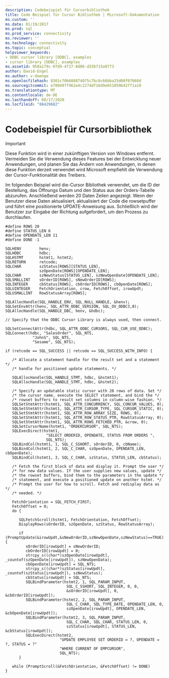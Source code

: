 ```yaml
---
description: Codebeispiel für Cursorbibliothek
title: Code Beispiel für Cursor Bibliothek | Microsoft-Dokumentation
ms.custom: ''
ms.date: 01/19/2017
ms.prod: sql
ms.prod_service: connectivity
ms.reviewer: ''
ms.technology: connectivity
ms.topic: conceptual
helpviewer_keywords:
- ODBC cursor library [ODBC], examples
- cursor library [ODBC], examples
ms.assetid: 958a179c-97d9-4717-8d06-d33b715a9773
author: David-Engel
ms.author: v-daenge
ms.openlocfilehash: 8301cf0b608874075c7bc8c66bba25d00f07668d
ms.sourcegitcommit: e700497f962e4c2274df16d9e651059b42ff1a10
ms.translationtype: MT
ms.contentlocale: de-DE
ms.lasthandoff: 08/17/2020
ms.locfileid: "88429682"
---
```

# <a name="cursor-library-code-example"></a>Codebeispiel für Cursorbibliothek
> [!IMPORTANT]  
>  Diese Funktion wird in einer zukünftigen Version von Windows entfernt. Vermeiden Sie die Verwendung dieses Features bei der Entwicklung neuer Anwendungen, und planen Sie das Ändern von Anwendungen, in denen diese Funktion derzeit verwendet wird Microsoft empfiehlt die Verwendung der Cursor-Funktionalität des Treibers.  
  
 Im folgenden Beispiel wird die-Cursor Bibliothek verwendet, um die ID der Bestellung, das Öffnungs Datum und den Status aus der Orders-Tabelle abzurufen. Anschließend werden 20 Daten Zeilen angezeigt. Wenn der Benutzer diese Daten aktualisiert, aktualisiert der Code die rowsetpuffer und führt eine positionierte UPDATE-Anweisung aus. Schließlich wird der Benutzer zur Eingabe der Richtung aufgefordert, um den Prozess zu durchlaufen.  
  
```  
#define ROWS 20  
#define STATUS_LEN 6  
#define OPENDATE_LEN 11  
#define DONE -1  
  
SQLHENV        henv;  
SQLHDBC        hdbc;  
SQLHSTMT       hstmt1, hstmt2;  
SQLRETURN      retcode;  
SQLCHAR        szStatus[ROWS][STATUS_LEN],   
               szOpenDate[ROWS][OPENDATE_LEN];  
SQLCHAR        szNewStatus[STATUS_LEN], szNewOpenDate[OPENDATE_LEN];  
SQLSMALLINT    sOrderID[ROWS], sNewOrderID[ROWS];  
SQLINTEGER     cbStatus[ROWS], cbOrderID[ROWS], cbOpenDate[ROWS];  
SQLUINTEGER    FetchOrientation, crow, FetchOffset, irowUpdt;  
SQLUSMALLINT   RowStatusArray[ROWS];  
  
SQLAllocHandle(SQL_HANDLE_ENV, SQL_NULL_HANDLE, &henv);  
SQLSetEnvAttr(henv, SQL_ATTR_ODBC_VERSION, SQL_OV_ODBC3,0);  
SQLAllocHandle(SQL_HANDLE_DBC, henv, &hdbc);  
  
// Specify that the ODBC Cursor Library is always used, then connect.  
  
SQLSetConnectAttr(hdbc, SQL_ATTR_ODBC_CURSORS, SQL_CUR_USE_ODBC);  
SQLConnect(hdbc, "SalesOrder", SQL_NTS,  
            "JohnS", SQL_NTS,  
            "Sesame", SQL_NTS);  
  
if (retcode == SQL_SUCCESS || retcode == SQL_SUCCESS_WITH_INFO) {  
  
   /* Allocate a statement handle for the result set and a statement */  
   /* handle for positioned update statements. */  
  
   SQLAllocHandle(SQL_HANDLE_STMT, hdbc, &hstmt1);  
   SQLAllocHandle(SQL_HANDLE_STMT, hdbc, &hstmt2);  
  
   /* Specify an updatable static cursor with 20 rows of data. Set */  
   /* the cursor name, execute the SELECT statement, and bind the */  
   /* rowset buffers to result set columns in column-wise fashion. */  
   SQLSetStmtAttr(hstmt1, SQL_ATTR_CONCURRENCY, SQL_CONCUR_VALUES, 0);  
   SQLSetStmtAttr(hstmt1, SQL_ATTR_CURSOR_TYPE, SQL_CURSOR_STATIC, 0);  
   SQLSetStmtAttr(hstmt1, SQL_ATTR_ROW_ARRAY_SIZE, ROWS, 0);  
   SQLSetStmtAttr(hstmt1, SQL_ATTR_ROW_STATUS_PTR, RowStatusArray, 0);  
   SQLSetStmtAttr(hstmt1, SQL_ATTR_ROWS_FETCHED_PTR, &crow, 0);  
   SQLSetCursorName(hstmt1, "ORDERCURSOR", SQL_NTS);  
   SQLExecDirect(hstmt1,  
                  "SELECT ORDERID, OPENDATE, STATUS FROM ORDERS ",  
                  SQL_NTS);  
   SQLBindCol(hstmt1, 1, SQL_C_SSHORT, sOrderID, 0, cbName);  
   SQLBindCol(hstmt1, 2, SQL_C_CHAR, szOpenDate, OPENDATE_LEN, cbOpenDate);  
   SQLBindCol(hstmt1, 3, SQL_C_CHAR, szStatus, STATUS_LEN, cbStatus);  
  
   /* Fetch the first block of data and display it. Prompt the user */  
   /* for new data values. If the user supplies new values, update */  
   /* the rowset buffers, bind them to the parameters in the update */  
   /* statement, and execute a positioned update on another hstmt. */  
   /* Prompt the user for how to scroll. Fetch and redisplay data as */  
   /* needed. */  
  
   FetchOrientation = SQL_FETCH_FIRST;  
   FetchOffset = 0;  
   do {  
  
      SQLFetchScroll(hstmt1, FetchOrientation, FetchOffset);  
      DisplayRows(sOrderID, szOpenDate, szStatus, RowStatusArray);  
  
      if (PromptUpdate(&irowUpdt,&sNewOrderID,szNewOpenDate,szNewStatus)==TRUE){  
         sOrderID[irowUpdt] = sNewOrderID;  
         cbOrderID[irowUpdt] = 0;  
         strcpy_s((char*)szOpenDate[irowUpdt], _countof(szOpenDate[irowUpdt]), szNewOpenData);  
         cbOpenDate[irowUpdt] = SQL_NTS;  
         strcpy_s((char*)szStatus[irowUpdt], _countof(szStatus[irowUpdt]), szNewStatus);  
         cbStatus[irowUpdt] = SQL_NTS;  
         SQLBindParameter(hstmt2, 1, SQL_PARAM_INPUT,  
                           SQL_C_SSHORT, SQL_INTEGER, 0, 0,  
                           &sOrderID[irowUpdt], 0, &cbOrderID[irowUpdt]);  
         SQLBindParameter(hstmt2, 2, SQL_PARAM_INPUT,  
                           SQL_C_CHAR, SQL_TYPE_DATE, OPENDATE_LEN, 0,  
                           szOpenDate[irowUpdt], OPENDATE_LEN, &cbOpenDate[irowUpdt]);  
         SQLBindParameter(hstmt2, 3, SQL_PARAM_INPUT,  
                           SQL_C_CHAR, SQL_CHAR, STATUS_LEN, 0,  
                           szStatus[irowUpdt], STATUS_LEN, &cbStatus[irowUpdt]);  
         SQLExecDirect(hstmt2,  
                        "UPDATE EMPLOYEE SET ORDERID = ?, OPENDATE = ?, STATUS = ?"  
                        "WHERE CURRENT OF EMPCURSOR",  
                        SQL_NTS);  
      }  
  
   while (PromptScroll(&FetchOrientation, &FetchOffset) != DONE)  
}  
```
